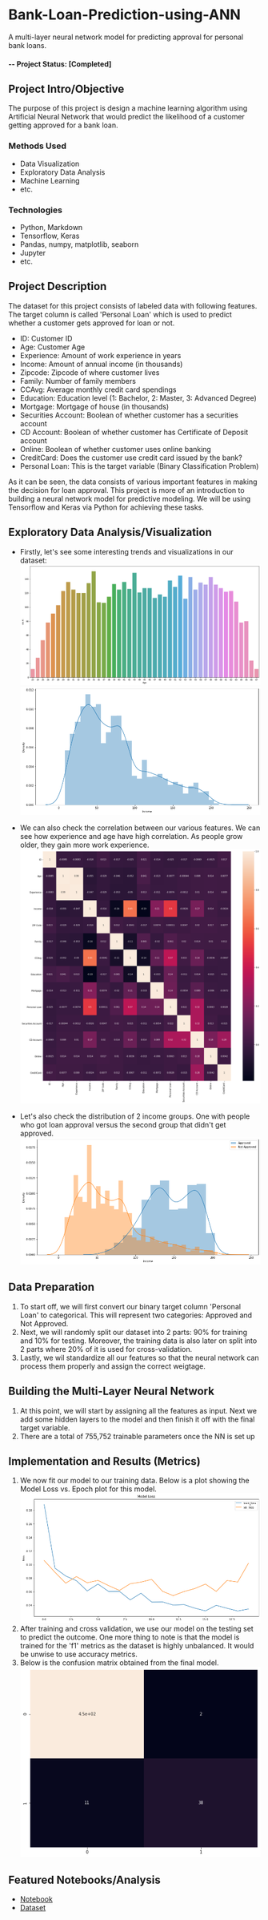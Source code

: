 # Bank-Loan-Prediction-using-ANN
 A multi-layer neural network model for predicting approval for personal bank loans.

#### -- Project Status: [Completed]

## Project Intro/Objective
The purpose of this project is design a machine learning algorithm using Artificial Neural Network that would predict the likelihood of a customer getting approved for a bank loan.


### Methods Used
* Data Visualization
* Exploratory Data Analysis
* Machine Learning
* etc.

### Technologies
* Python, Markdown
* Tensorflow, Keras
* Pandas, numpy, matplotlib, seaborn
* Jupyter
* etc. 

## Project Description
The dataset for this project consists of labeled data with following features. The target column is called 'Personal Loan' which is used to predict whether a customer gets approved for loan or not.

* ID: Customer ID
* Age: Customer Age
* Experience: Amount of work experience in years
* Income: Amount of annual income (in thousands)
* Zipcode: Zipcode of where customer lives
* Family: Number of family members
* CCAvg: Average monthly credit card spendings
* Education: Education level (1: Bachelor, 2: Master, 3: Advanced Degree)
* Mortgage: Mortgage of house (in thousands)
* Securities Account: Boolean of whether customer has a securities account
* CD Account: Boolean of whether customer has Certificate of Deposit account
* Online: Boolean of whether customer uses online banking
* CreditCard: Does the customer use credit card issued by the bank?
* Personal Loan: This is the target variable (Binary Classification Problem)

As it can be seen, the data consists of various important features in making the decision for loan approval. This project is more of an introduction to building a neural network model for predictive modeling. We will be using Tensorflow and Keras via Python for achieving these tasks.

## Exploratory Data Analysis/Visualization
- Firstly, let's see some interesting trends and visualizations in our dataset:
![](age.png)
![](income.png)

- We can also check the correlation between our various features. We can see how experience and age have high correlation. As people grow older, they gain more work experience.
![](heatmap.png)

- Let's also check the distribution of 2 income groups. One with people who got loan approval versus the second group that didn't get approved.
![](approved_not_approved.png)

## Data Preparation
1. To start off, we will first convert our binary target column 'Personal Loan' to categorical. This will represent two categories: Approved and Not Approved.
2. Next, we will randomly split our dataset into 2 parts: 90% for training and 10% for testing. Moreover, the training data is also later on split into 2 parts where 20% of it is used for cross-validation.
3. Lastly, we wil standardize all our features so that the neural network can process them properly and assign the correct weigtage.

## Building the Multi-Layer Neural Network
1. At this point, we will start by assigning all the features as input. Next we add some hidden layers to the model and then finish it off with the final target variable.
2. There are a total of 755,752 trainable parameters once the NN is set up

## Implementation and Results (Metrics)
1. We now fit our model to our training data. Below is a plot showing the Model Loss vs. Epoch plot for this model.
![](modelloss.png)
2. After training and cross validation, we use our model on the testing set to predict the outcome. One more thing to note is that the model is trained for the 'f1' metrics as the dataset is highly unbalanced. It would be unwise to use accuracy metrics.
3. Below is the confusion matrix obtained from the final model.
![](conf_matrix.png)

## Featured Notebooks/Analysis
* [Notebook](bank-loan-approval-using-AI.ipynb)
* [Dataset](UniversalBank.csv)


